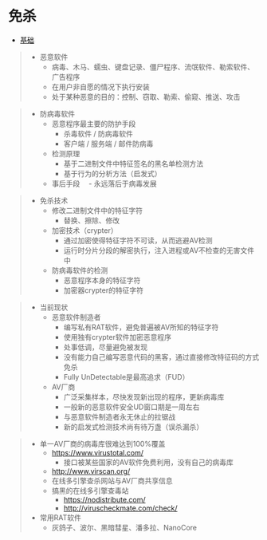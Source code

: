 
# 免杀

* [基础](./免杀-基础.md)


> * 恶意软件
>    - 病毒、木马、蠕虫、键盘记录、僵尸程序、流氓软件、勒索软件、广告程序
>    - 在用户非自愿的情况下执行安装
>    - 处于某种恶意的目的：控制、窃取、勒索、偷窥、推送、攻击

> * 防病毒软件
>    - 恶意程序最主要的防护手段
>        - 杀毒软件 / 防病毒软件
>        - 客户端 / 服务端 / 邮件防病毒
>    - 检测原理
>        - 基于二进制文件中特征签名的黑名单检测方法
>        - 基于行为的分析方法（启发式）
>    - 事后手段
>      　- 永远落后于病毒发展


> * 免杀技术
>   - 修改二进制文件中的特征字符
>       - 替换、擦除、修改
>   - 加密技术（crypter）
>       - 通过加密使得特征字符不可读，从而逃避AV检测
>       - 运行时分片分段的解密执行，注入进程或AV不检查的无害文件中
>   - 防病毒软件的检测
>       - 恶意程序本身的特征字符
>       - 加密器crypter的特征字符


> * 当前现状
>   - 恶意软件制造者
>       - 编写私有RAT软件，避免普遍被AV所知的特征字符
>       - 使用独有crypter软件加密恶意程序
>       - 处事低调，尽量避免被发现
>       - 没有能力自己编写恶意代码的黑客，通过直接修改特征码的方式免杀
>       - Fully UnDetectable是最高追求（FUD）
>   - AV厂商
>       - 广泛采集样本，尽快发现新出现的程序，更新病毒库
>       - 一般新的恶意软件安全UD窗口期是一周左右
>       - 与恶意软件制造者永无休止的拉锯战
>       - 新的启发式检测技术尚有待万盏（误杀漏杀）
  
>   - 单一AV厂商的病毒库很难达到100%覆盖
>       - https://www.virustotal.com/
>           - 接口被某些国家的AV软件免费利用，没有自己的病毒库
>       -  http://www.virscan.org/
>       - 在线多引擎查杀网站与AV厂商共享信息
>       - 搞黑的在线多引擎查毒站
>           - https://nodistribute.com/
>           - http://viruscheckmate.com/check/
>   - 常用RAT软件
>       - 灰鸽子、波尔、黑暗彗星、潘多拉、NanoCore







